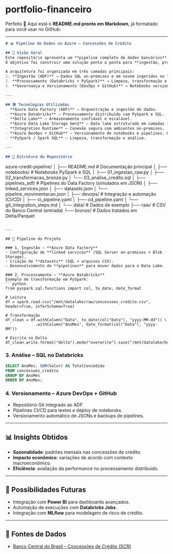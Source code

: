 # portfolio-financeiro

Perfeito 🙌
Aqui está o **README.md pronto em Markdown**, já formatado para você usar no GitHub:

---

```markdown
# 📊 Pipeline de Dados no Azure – Concessões de Crédito

## 🚀 Visão Geral
Este repositório apresenta um **pipeline completo de dados bancários** implementado no **Microsoft Azure**, combinando **Azure Data Factory (ADF)**, **Azure Databricks** e **Azure DevOps**.  
O objetivo foi construir uma solução ponta a ponta para **ingestão, processamento, versionamento e análise** de dados públicos do **Banco Central do Brasil** sobre **concessões de crédito**.

A arquitetura foi organizada em três camadas principais:  
1. **Ingestão (ADF)** → Dados SQL on-premises e em nuvem ingeridos no **Azure Data Lake** (camada raw/bronze).  
2. **Processamento (Databricks + PySpark)** → Limpeza, transformação e armazenamento confiável em **Delta Lake**.  
3. **Governança e Versionamento (DevOps + GitHub)** → Notebooks versionados, pipelines integrados ao **DevOps** e práticas de **CI/CD**.  

---

## 🛠️ Tecnologias Utilizadas
- **Azure Data Factory (ADF)** – Orquestração e ingestão de dados.  
- **Azure Databricks** – Processamento distribuído com PySpark e SQL.  
- **Delta Lake** – Armazenamento confiável e escalável.  
- **Azure Data Lake Storage Gen2** – Data lake estruturado em camadas (raw/bronze).  
- **Integration Runtime** – Conexão segura com ambientes on-premises.  
- **Azure DevOps + GitHub** – Versionamento de notebooks e pipelines, CI/CD.  
- **PySpark / Spark SQL** – Limpeza, transformação e análise.  

---

## 📂 Estrutura do Repositório
```

azure-credit-pipeline/
│
├── README.md                  # Documentação principal
│
├── notebooks/                 # Notebooks PySpark e SQL
│   ├── 01\_ingestao\_raw\.py
│   ├── 02\_transformacao\_bronze.py
│   └── 03\_analise\_credito.sql
│
├── pipelines\_adf/             # Pipelines do Data Factory (simulados em JSON)
│   ├── linked\_services.json
│   ├── datasets.json
│   └── pipeline\_movimentacao.json
│
├── devops/                    # Integração e automação (CI/CD)
│   ├── ci\_pipeline.yaml
│   ├── cd\_pipeline.yaml
│   └── git\_integration\_steps.md
│
└── data/                      # Dados de exemplo
├── raw/                   # CSV do Banco Central (entrada)
└── bronze/                # Dados tratados em Delta/Parquet

````

---

## 🔄 Pipeline do Projeto

### 1. Ingestão – **Azure Data Factory**
- Configuração de **linked services** (SQL Server on-premises + Blob Storage).  
- Criação de **datasets** (SQL + arquivos CSV).  
- Desenvolvimento de **pipelines** para mover dados para o Data Lake.  

### 2. Processamento – **Azure Databricks**
Exemplo de transformação em PySpark:
```python
from pyspark.sql.functions import col, to_date, date_format

# Leitura
df = spark.read.csv("/mnt/datalake/raw/concessoes_credito.csv", header=True, inferSchema=True)

# Transformação
df_clean = df.withColumn("Data", to_date(col("Data"), "yyyy-MM-dd")) \
             .withColumn("AnoMes", date_format(col("Data"), "yyyy-MM"))

# Escrita no Delta
df_clean.write.format("delta").mode("overwrite").save("/mnt/datalake/bronze/concessoes_credito_delta")
````

### 3. Análise – **SQL no Databricks**

```sql
SELECT AnoMes, SUM(Valor) AS TotalConcedido
FROM concessoes_credito
GROUP BY AnoMes
ORDER BY AnoMes;
```

### 4. Versionamento – **Azure DevOps + GitHub**

* Repositório Git integrado ao ADF.
* Pipelines CI/CD para testes e deploy de notebooks.
* Versionamento automático de JSONs e backups de pipelines.

---

## 📊 Insights Obtidos

* **Sazonalidade**: padrões mensais nas concessões de crédito.
* **Impacto econômico**: variações de acordo com contexto macroeconômico.
* **Eficiência**: avaliação da performance no processamento distribuído.

---

## 🚀 Possibilidades Futuras

* Integração com **Power BI** para dashboards avançados.
* Automação de execuções com **Databricks Jobs**.
* Integração com **MLflow** para modelagem de risco de crédito.

---

## 🔗 Fontes de Dados

* [Banco Central do Brasil – Concessões de Crédito (SCR)](https://dadosabertos.bcb.gov.br/dataset/20631-concessoes-de-credito---total)

